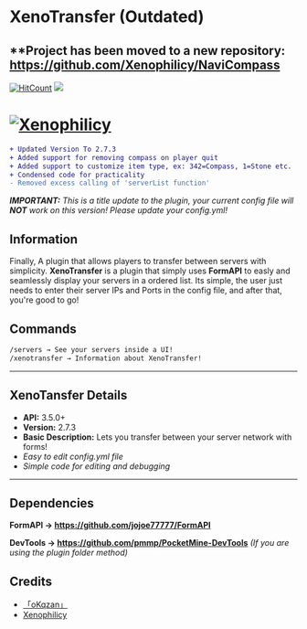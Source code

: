 # XenoTransfer (Outdated)

## **Project has been moved to a new repository: https://github.com/Xenophilicy/NaviCompass

[![HitCount](http://hits.dwyl.io/Xenophilicy/XenoTransfer.svg)](http://hits.dwyl.io/Xenophilicy/XenoTransfer)
![](https://img.shields.io/discord/490677165289897995.svg?style=flat-square)

# [![Xenophilicy](https://i.imgur.com/4Hcu5Ms.png)]()

```diff
+ Updated Version To 2.7.3
+ Added support for removing compass on player quit
+ Added support to customize item type, ex: 342=Compass, 1=Stone etc.
+ Condensed code for practicality
- Removed excess calling of 'serverList function'
```

***IMPORTANT:*** *This is a title update to the plugin, your current config file will **NOT** work on this version! Please update your config.yml!*

## Information
Finally, A plugin that allows players to transfer between servers with simplicity. **XenoTransfer** is a plugin that simply uses **FormAPI** to easly and seamlessly display your servers in a ordered list. Its simple, the user just needs to enter their server IPs and Ports in the config file, and after that, you're good to go!

## Commands
```diff
/servers → See your servers inside a UI!
/xenotransfer → Information about XenoTransfer!
```
***

## XenoTansfer Details
* **API:** 3.5.0+
* **Version:** 2.7.3
* **Basic Description:** Lets you transfer between your server network with forms!
* *Easy to edit config.yml file*
* *Simple code for editing and debugging*
***

## Dependencies
**FormAPI →  https://github.com/jojoe77777/FormAPI**

**DevTools → https://github.com/pmmp/PocketMine-DevTools** *(If you are using the plugin folder method)*

## Credits
* [「oKqzan」](https://github.com/oKqzan/)
* [Xenophilicy](https://github.com/Xenophilicy/)
